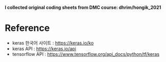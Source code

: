 **I collected original coding sheets from DMC course: dhrim/hongik_2021**

# Reference
- keras 한국어 사이트 : https://keras.io/ko
- keras API : https://keras.io/api
- tensorflow API : https://www.tensorflow.org/api_docs/python/tf/keras
